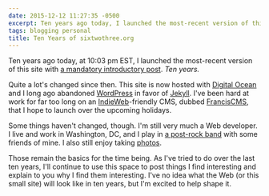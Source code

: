 ```yaml
---
date: 2015-12-12 11:27:35 -0500
excerpt: Ten years ago today, I launched the most-recent version of this site.
tags: blogging personal
title: Ten Years of sixtwothree.org
---
```


Ten years ago today, at 10:03 pm EST, I launched the most-recent version of this site with [a mandatory introductory post](/posts/mandatory-introductory-post). _Ten years._

Quite a lot's changed since then. This site is now hosted with [Digital Ocean](https://www.digitalocean.com/) and I long ago abandoned [WordPress](https://wordpress.org/) in favor of [Jekyll](http://jekyllrb.com/). I've been hard at work for far too long on an [IndieWeb](http://indiewebcamp.com/)-friendly CMS, dubbed [FrancisCMS](https://github.com/jgarber623/FrancisCMS), that I hope to launch over the upcoming holidays.

Some things haven't changed, though. I'm still very much a Web developer. I live and work in Washington, DC, and I play in [a post-rock band](https://whoistheorchid.com/) with some friends of mine. I also still enjoy taking [photos](https://www.flickr.com/photos/jgarber/).

Those remain the basics for the time being. As I've tried to do over the last ten years, I'll continue to use this space to post things I find interesting and explain to you why I find them interesting. I've no idea what the Web (or this small site) will look like in ten years, but I'm excited to help shape it.